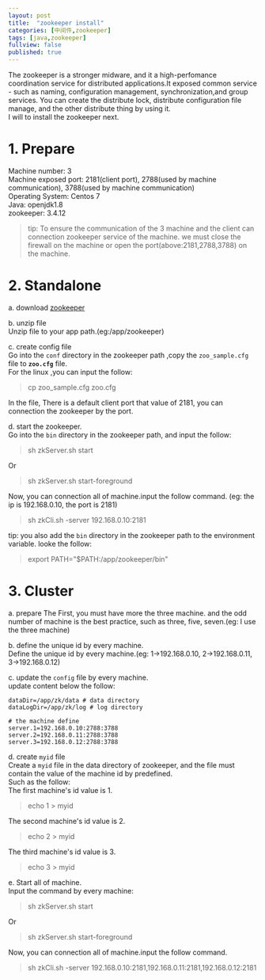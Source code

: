 ```yaml
---
layout: post
title:  "zookeeper install"
categories: [中间件,zookeeper]
tags: [java,zookeeper]
fullview: false
published: true
---
```


The zookeeper is a stronger midware, and it a high-perfomance coordination service for distributed applications.It exposed common service - such as naming, configuration management, synchronization,and group services. You can create the distribute lock, distribute configuration file manage, and the other distribute thing by using it.  
I will to install the zookeeper next.

# 1. Prepare
Machine number: 3    
Machine exposed port: 2181(client port), 2788(used by machine communication), 3788(used by machine communication)    
Operating System: Centos 7    
Java: openjdk1.8    
zookeeper: 3.4.12    

> tip: To ensure the communication of the 3 machine and the client can connection zookeeper service of the machine. we must close the firewall on the machine or open the port(above:2181,2788,3788) on the machine.


# 2. Standalone
a. download [zookeeper](http://mirrors.tuna.tsinghua.edu.cn/apache/zookeeper/zookeeper-3.4.12/zookeeper-3.4.12.tar.gz)  

b. unzip file  
Unzip file to your app path.(eg:/app/zookeeper)

c. create config file  
Go into the `conf` directory in the zookeeper path ,copy the `zoo_sample.cfg` file to **`zoo.cfg`** file.  
For the linux ,you can input the follow:
> cp zoo_sample.cfg zoo.cfg

In the file, There is a default client port that value of 2181, you can connection the zookeeper by the port.

d. start the zookeeper.  
Go into the `bin` directory in the zookeeper path, and input the follow:  
> sh zkServer.sh start

Or  
> sh zkServer.sh start-foreground

Now, you can connection all of machine.input the follow command. (eg: the ip is 192.168.0.10, the port is 2181)  
> sh zkCli.sh -server 192.168.0.10:2181  

tip: you also add the `bin` directory in the zookeeper path to the environment variable. looke the follow:  
> export PATH="$PATH:/app/zookeeper/bin"

# 3. Cluster 
a. prepare
The First, you must have more the three machine. and the odd number of machine is the  best practice, such as three, five, seven.(eg: I use the three machine)

b. define the unique id by every machine.  
Define the unique id by every machine.(eg: 1->192.168.0.10, 2->192.168.0.11, 3->192.168.0.12)  

c. update the `config` file by every machine.  
update content below the follow:  
```
dataDir=/app/zk/data # data directory
dataLogDir=/app/zk/log # log directory

# the machine define 
server.1=192.168.0.10:2788:3788
server.2=192.168.0.11:2788:3788
server.3=192.168.0.12:2788:3788
```

d. create `myid` file  
Create a `myid` file in the data directory of zookeeper, and the file must contain the value of the machine id  by predefined.    
Such as the follow:  
The first machine's id value is 1.
> echo 1 > myid  

The second machine's id value is 2.  
> echo 2 > myid  

The third machine's id value is 3.  
> echo 3 > myid  

e. Start all of machine.  
Input the command by every machine:  
> sh zkServer.sh start  

Or  
> sh zkServer.sh start-foreground  

Now, you can connection all of machine.input the follow command.  
> sh zkCli.sh -server 192.168.0.10:2181,192.168.0.11:2181,192.168.0.12:2181


